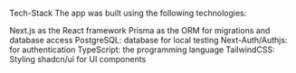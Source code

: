 Tech-Stack
The app was built using the following technologies:

Next.js as the React framework
Prisma as the ORM for migrations and database access
PostgreSQL: database for local testing
Next-Auth/Authjs: for authentication
TypeScript: the programming language
TailwindCSS: Styling
shadcn/ui for UI components
